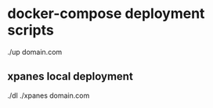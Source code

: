 # docker-compose deployment scripts

./up domain.com

## xpanes local deployment
./dl
./xpanes domain.com

